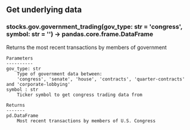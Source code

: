 ## Get underlying data 
### stocks.gov.government_trading(gov_type: str = 'congress', symbol: str = '') -> pandas.core.frame.DataFrame

Returns the most recent transactions by members of government

    Parameters
    ----------
    gov_type: str
        Type of government data between:
        'congress', 'senate', 'house', 'contracts', 'quarter-contracts' and 'corporate-lobbying'
    symbol : str
        Ticker symbol to get congress trading data from

    Returns
    -------
    pd.DataFrame
        Most recent transactions by members of U.S. Congress

